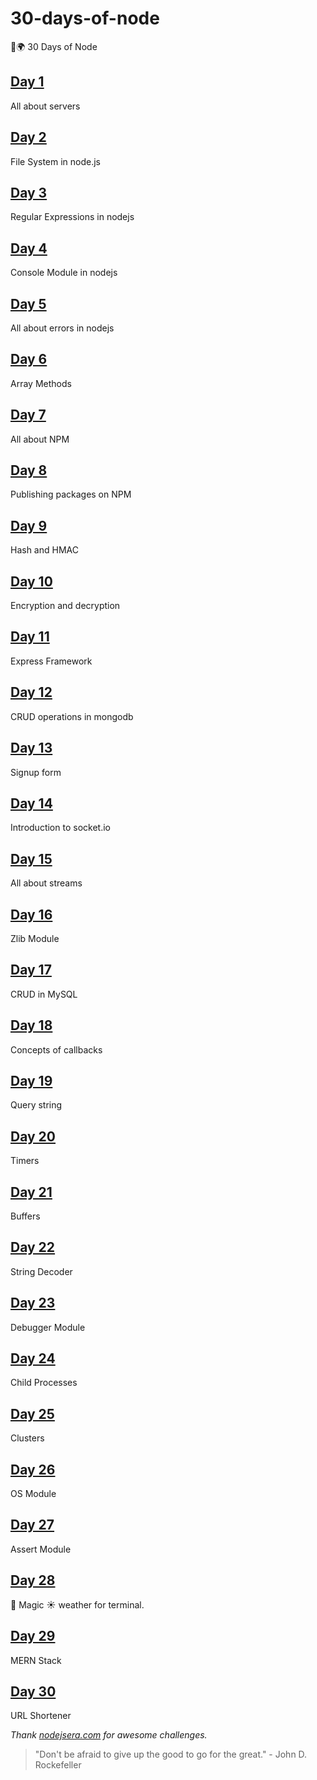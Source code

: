 # 30-days-of-node

🚀🌍 30 Days of Node

## [Day 1](https://github.com/cuongw/30-days-of-node/tree/master/day01)

All about servers

## [Day 2](https://github.com/cuongw/30-days-of-node/tree/master/day02)

File System in node.js

## [Day 3](https://github.com/cuongw/30-days-of-node/tree/master/day03)

Regular Expressions in nodejs

## [Day 4](https://github.com/cuongw/30-days-of-node/tree/master/day04)

Console Module in nodejs

## [Day 5](https://github.com/cuongw/30-days-of-node/tree/master/day05)

All about errors in nodejs

## [Day 6](https://github.com/cuongw/30-days-of-node/tree/master/day06)

Array Methods

## [Day 7](https://github.com/cuongw/30-days-of-node/tree/master/day07)

All about NPM

## [Day 8](https://github.com/cuongw/30-days-of-node/tree/master/day08)

Publishing packages on NPM

## [Day 9](https://github.com/cuongw/30-days-of-node/tree/master/day09)

Hash and HMAC

## [Day 10](https://github.com/cuongw/30-days-of-node/tree/master/day10)

Encryption and decryption

## [Day 11](https://github.com/cuongw/30-days-of-node/tree/master/day11)

Express Framework

## [Day 12](https://github.com/cuongw/30-days-of-node/tree/master/day12)

CRUD operations in mongodb

## [Day 13](https://github.com/cuongw/30-days-of-node/tree/master/day13)

Signup form

## [Day 14](https://github.com/cuongw/30-days-of-node/tree/master/day14)

Introduction to socket.io

## [Day 15](https://github.com/cuongw/30-days-of-node/tree/master/day15)

All about streams

## [Day 16](https://github.com/cuongw/30-days-of-node/tree/master/day16)

Zlib Module

## [Day 17](https://github.com/cuongw/30-days-of-node/tree/master/day17)

CRUD in MySQL

## [Day 18](https://github.com/cuongw/30-days-of-node/tree/master/day18)

Concepts of callbacks

## [Day 19](https://github.com/cuongw/30-days-of-node/tree/master/day19)

Query string

## [Day 20](https://github.com/cuongw/30-days-of-node/tree/master/day20)

Timers

## [Day 21](https://github.com/cuongw/30-days-of-node/tree/master/day21)

Buffers

## [Day 22](https://github.com/cuongw/30-days-of-node/tree/master/day22)

String Decoder

## [Day 23](https://github.com/cuongw/30-days-of-node/tree/master/day23)

Debugger Module

## [Day 24](https://github.com/cuongw/30-days-of-node/tree/master/day24)

Child Processes

## [Day 25](https://github.com/cuongw/30-days-of-node/tree/master/day25)

Clusters

## [Day 26](https://github.com/cuongw/30-days-of-node/tree/master/day26)

OS Module

## [Day 27](https://github.com/cuongw/30-days-of-node/tree/master/day27)

Assert Module

## [Day 28](https://github.com/cuongw/30-days-of-node/tree/master/day28)

🚀 Magic ☀️ weather for terminal.

## [Day 29](https://github.com/cuongw/30-days-of-node/tree/master/day29)

MERN Stack

## [Day 30](https://github.com/cuongw/30-days-of-node/tree/master/day30)

URL Shortener

_Thank [nodejsera.com](https://www.nodejsera.com/30-days-of-node.html) for awesome challenges._

<!-- INSPIRATIONAL_QUOTE_START -->
> "Don't be afraid to give up the good to go for the great." - John D. Rockefeller
<!-- INSPIRATIONAL_QUOTE_END -->
